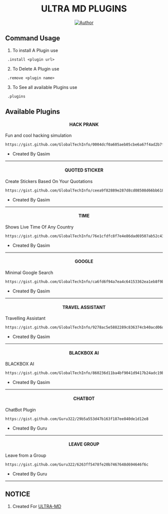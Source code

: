 <h1 align="center"> ULTRA MD PLUGINS </h1>

<p align="center">
<a href="https://github.com/GlobalTechInfo/EXTERNAL-PLUGINS"><img title="Author" src="https://img.shields.io/badge/ULTRA MD-PLUGINS-black?style=for-the-badge&logo=Github"></a>
<p/>

 ##  Command Usage

 1. To install A Plugin use 
 ```SH
  .install <plugin url>
 ```
2. To Delete A Plugin use
 ```SH
  .remove <plugin name>
 ```
3. To See all available Plugins use
 ```SH
  .plugins
 ```



## Available Plugins

<h4 align="center"> HACK PRANK </h1>

Fun and cool hacking simulation
```
https://gist.github.com/GlobalTechInfo/0004dcf0a605aeb05cbe6a67f4ad2b7f
```
- Created By Qasim
---

<h4 align="center"> QUOTED STICKER </h1>

Create Stickers Based On Your Quotations
```
https://gist.github.com/GlobalTechInfo/ceea9f82889e287d8cd08508d66bb618
```
- Created By Qasim
---

<h4 align="center"> TIME </h1>

Shows Live Time Of Any Country
```
https://gist.github.com/GlobalTechInfo/76e1cfdfc8f7e4e86dad69507ab52c43
```
- Created By Qasim
---

<h4 align="center"> GOOGLE </h1>

Minimal Google Search 
```
https://gist.github.com/GlobalTechInfo/ca6fd6f94a7ea4c64153362ea1eb8f9b
```
- Created By Qasim
---

<h4 align="center"> TRAVEL ASSISTANT </h1>

Travelling Assistant
```
https://gist.github.com/GlobalTechInfo/9278ac5e5882289c836374cb40acd06d
```
- Created By Qasim
---

<h4 align="center"> BLACKBOX AI </h1>

BLACKBOX AI
```
https://gist.github.com/GlobalTechInfo/860236d11ba4bf9041d9417b24adc19b
```
- Created By Qasim
---

<h4 align="center"> CHATBOT </h1>

ChatBot Plugin
```
https://gist.github.com/Guru322/29b5a553d47b163f187ee840de1d12e8
```
- Created By Guru
---

<h4 align="center"> LEAVE GROUP </h1>

Leave from a Group
```
https://gist.github.com/Guru322/6263ff5478fe20b7467648d694646f6c
```
- Created By Guru
---


## NOTICE

1. Created For [ULTRA-MD](https://github.com/GlobalTechInfo/ULTRA-MD)

